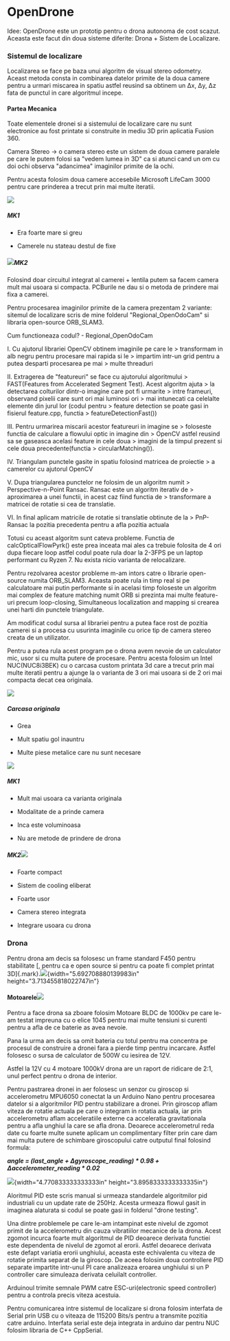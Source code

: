 # OpenDrone

Idee: OpenDrone este un prototip pentru o drona autonoma de cost scazut.
Aceasta este facut din doua sisteme diferite: Drona + Sistem de
Localizare.

### Sistemul de localizare

Localizarea se face pe baza unui algoritm de visual stereo odometry.
Aceast metoda consta in combinarea datelor primite de la doua camere
pentru a urmari miscarea in spatiu astfel reusind sa obtinem un Δx, Δy,
Δz fata de punctul in care algoritmul incepe.

#### Partea Mecanica

Toate elementele dronei si a sistemului de localizare care nu sunt
electronice au fost printate si construite in mediu 3D prin aplicatia
Fusion 360.

Camera Stereo -\> o camera stereo este un sistem de doua camere paralele
pe care le putem folosi sa "vedem lumea in 3D" ca si atunci cand un om
cu doi ochi observa "adancimea" imaginilor primite de la ochi.

Pentru acesta folosim doua camere accesebile Microsoft LifeCam 3000
pentru care prinderea a trecut prin mai multe iteratii.

![](./media/image8.png)

##### MK1

-   Era foarte mare si greu

-   Camerele nu stateau destul de fixe

##### ![](./media/image4.png)MK2

Folosind doar circuitul integrat al camerei + lentila putem sa facem
camera mult mai usoara si compacta. PCBurile ne dau si o metoda de
prindere mai fixa a camerei.

Pentru procesarea imaginilor primite de la camera prezentam 2 variante:
sitemul de localizare scris de mine folderul "Regional_OpenOdoCam" si
libraria open-source ORB_SLAM3.

Cum functioneaza codul? - Regional_OpenOdoCam

I.  Cu ajutorul librariei OpenCV obtinem imaginile pe care le
    > transformam in alb negru pentru procesare mai rapida si le
    > impartim intr-un grid pentru a putea desparti procesarea pe mai
    > multe threaduri

II. Extragerea de "featureuri" se face cu ajutorului algoritmului
    > FAST(Features from Accelerated Segment Test). Acest algoritm ajuta
    > la detectarea colturilor dintr-o imagine care pot fi urmarite
    > intre frameuri, observand pixelii care sunt ori mai luminosi ori
    > mai intunecati ca celelalte elemente din jurul lor (codul pentru
    > feature detection se poate gasi in fisierul feature.cpp, functia
    > featureDetectionFast())

III. Pentru urmarirea miscarii acestor featureuri in imagine se
     > foloseste functia de calculare a flowului optic in imagine din
     > OpenCV astfel reusind sa se gaseasca acelasi feature in cele doua
     > imagini de la timpul prezent si cele doua precedente(functia
     > circularMatching()).

IV. Triangulam punctele gasite in spatiu folosind matricea de proiectie
    > a camerelor cu ajutorul OpenCV

V.  Dupa triangularea punctelor ne folosim de un algoritm numit
    > Perspective-n-Point Ransac. Ransac este un algoritm iterativ de
    > aproximarea a unei functii, in acest caz fiind functia de
    > transformare a matricei de rotatie si cea de translatie.

VI. In final aplicam matricile de rotatie si translatie obtinute de la
    > PnP-Ransac la pozitia precedenta pentru a afla pozitia actuala

Totusi cu aceast algoritm sunt cateva probleme. Functia de
calcOpticalFlowPyrk() este prea inceata mai ales ca trebuie folosita de
4 ori dupa fiecare loop astfel codul poate rula doar la 2-3FPS pe un
laptop performant cu Ryzen 7. Nu exista nicio varianta de relocalizare.

Pentru rezolvarea acestor probleme m-am intors catre o librarie
open-source numita ORB_SLAM3. Aceasta poate rula in timp real si pe
calculatoare mai putin performante si in acelasi timp foloseste un
algoritm mai complex de feature matching numit ORB si prezinta mai multe
feature-uri precum loop-closing, Simultaneous localization and mapping
si crearea unei harti din punctele triangulate.

Am modificat codul sursa al librariei pentru a putea face rost de
pozitia camerei si a procesa cu usurinta imaginile cu orice tip de
camera stereo creata de un utilizator.

Pentru a putea rula acest program pe o drona avem nevoie de un
calculator mic, usor si cu multa putere de procesare. Pentru acesta
folosim un Intel NUC(NUC8i3BEK) cu o carcasa custom printata 3d care a
trecut prin mai multe iteratii pentru a ajunge la o varianta de 3 ori
mai usoara si de 2 ori mai compacta decat cea originala.

![](./media/image3.jpg)

##### Carcasa originala

-   Grea

-   Mult spatiu gol inauntru

-   Multe piese metalice care nu sunt necesare

![](./media/image7.png)

##### MK1

-   Mult mai usoara ca varianta originala

-   Modalitate de a prinde camera

-   Inca este voluminoasa

-   Nu are metode de prindere de drona

##### MK2![](./media/image2.png)

-   Foarte compact

-   Sistem de cooling eliberat

-   Foarte usor

-   Camera stereo integrata

-   Integrare usoara cu drona

### Drona

Pentru drona am decis sa folosesc un frame standard F450 pentru
stabilitate [, pentru ca e open source si pentru ca poate fi complet
printat 3D]{.mark}.![](./media/image6.png){width="5.692708880139983in"
height="3.713455818022747in"}

#### Motoarele![](./media/image5.png)

Pentru a face drona sa zboare folosim Motoare BLDC de 1000kv pe care
le-am testat impreuna cu o elice 1045 pentru mai multe tensiuni si
curenti pentru a afla de ce baterie as avea nevoie.

Pana la urma am decis sa omit bateria cu totul pentru ma concentra pe
procesul de construire a dronei fara a pierde timp pentru incarcare.
Astfel folosesc o sursa de calculator de 500W cu iesirea de 12V.

Astfel la 12V cu 4 motoare 1000kV drona are un raport de ridicare de
2:1, unul perfect pentru o drona de interior.

Pentru pastrarea dronei in aer folosesc un senzor cu giroscop si
accelerometru MPU6050 conectat la un Arduino Nano pentru procesarea
datelor si a algoritmilor PID pentru stabilizare a dronei. Prin giroscop
aflam viteza de rotatie actuala pe care o integram in rotatia actuala,
iar prin accelerometru aflam acceleratiile externe ca acceleratia
gravitationala pentru a afla unghiul la care se afla drona. Deoarece
accelerometrul reda date cu foarte multe sunete aplicam un complimentary
filter prin care dam mai multa putere de schimbare giroscopului catre
outputul final folosind formula:

***angle = (last_angle + Δgyroscope_reading) \* 0.98 +
Δaccelerometer_reading \* 0.02***

![](./media/image1.jpg){width="4.770833333333333in"
height="3.8958333333333335in"}

Aloritmul PID este scris manual si urmeaza standardele algoritmilor pid
industriali cu un update rate de 250Hz. Acesta urmeaza flowul gasit in
imaginea alaturata si codul se poate gasi in folderul "drone testing".

Una dintre problemele pe care le-am intampinat este nivelul de zgomot
primit de la accelerometru din cauza vibratiilor mecanice de la drona.
Acest zgomot incurca foarte mult algoritmul de PID deoarece derivata
functiei este dependenta de nivelul de zgomot al erorii. Astfel deoarece
derivata este defapt variatia erorii unghiului, aceasta este echivalenta
cu viteza de rotatie primita separat de la giroscop. De aceea folosim
doua controllere PID separate impartite intr-unul PI care analizeaza
eroarea unghiului si un P controller care simuleaza derivata celuilalt
controller.

Arduinoul trimite semnale PWM catre ESC-uri(electronic speed controller)
pentru a controla precis viteza acestuia.

Pentru comunicarea intre sistemul de localizare si drona folosim
interfata de Serial prin USB cu o viteaza de 115200 Bits/s pentru a
transmite pozitia catre arduino. Interfata serial este deja integrata in
arduino dar pentru NUC folosim libraria de C++ CppSerial.
